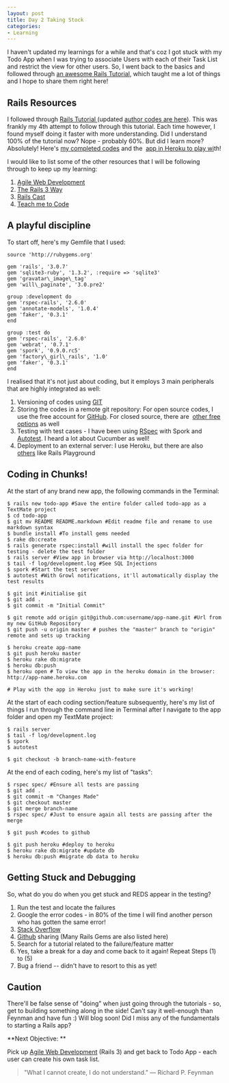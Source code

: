 ```yaml
---
layout: post
title: Day 2 Taking Stock
categories:
- Learning
---
```


I haven't updated my learnings for a while and that's coz I got stuck with my Todo App when I was trying to associate Users with each of their Task List and restrict the view for other users. So, I went back to the basics and followed through [an awesome Rails Tutorial](http://ruby.railstutorial.org/ruby-on-rails-tutorial-book), which taught me a lot of things and I hope to share them right here!

## Rails Resources

I followed through [Rails Tutorial ](http://ruby.railstutorial.org/ruby-on-rails-tutorial-book)(updated [author codes are here](https://github.com/railstutorial/sample_app)). This was frankly my 4th attempt to follow through this tutorial. Each time however, I found myself doing it faster with more understanding. Did I understand 100% of the tutorial now? Nope - probably 60%. But did I learn more? Absolutely! Here's [my completed codes](https://github.com/sayanee/Sample_app) and the  [app in Heroku to play wi](http://tweeet.heroku.com/)th!

I would like to list some of the other resources that I will be following through to keep up my learning:

1. [Agile Web Development](http://pragprog.com/titles/rails3/agile-web-development-with-rails)
1. [The Rails 3 Way](http://tr3w.com/)
1. [Rails Cast](http://railscasts.com/)
1. [Teach me to Code](http://teachmetocode.com/screencasts/)

## A playful discipline

To start off, here's my Gemfile that I used:

```
source 'http://rubygems.org'

gem 'rails', '3.0.7'
gem 'sqlite3-ruby', '1.3.2', :require => 'sqlite3'
gem 'gravatar\_image\_tag'
gem 'will\_paginate', '3.0.pre2'

group :development do
gem 'rspec-rails', '2.6.0'
gem 'annotate-models', '1.0.4'
gem 'faker', '0.3.1'
end

group :test do
gem 'rspec-rails', '2.6.0'
gem 'webrat', '0.7.1'
gem 'spork', '0.9.0.rc5'
gem 'factory\_girl\_rails', '1.0'
gem 'faker', '0.3.1'
end
```

I realised that it's not just about coding, but it employs 3 main peripherals that are highly integrated as well:

1. Versioning of codes using [GIT](http://git-scm.com/)
1. Storing the codes in a remote git repository: For open source codes, I use the free account for [GitHub](https://github.com/). For closed source, there are  [other free options](https://git.wiki.kernel.org/index.php/GitHosting) as well
1. Testing with test cases - I have been using [RSpec](https://github.com/rspec/rspec-rails) with Spork and [Autotest](http://www.tfreek.com/2011/03/07/rails-3-rspec-autotest/). I heard a lot about Cucumber as well!
1. Deployment to an external server: I use Heroku, but there are also [others](http://rubyonrailshosts.com/) like Rails Playground


## Coding in Chunks!

At the start of any brand new app, the following commands in the Terminal:

```
$ rails new todo-app #Save the entire folder called todo-app as a TextMate project
$ cd todo-app
$ git mv README README.markdown #Edit readme file and rename to use markdown syntax
$ bundle install #To install gems needed
$ rake db:create
$ rails generate rspec:install #will install the spec folder for testing - delete the test folder
$ rails server #View app in browser via http://localhost:3000
$ tail -f log/development.log #See SQL Injections
$ spork #Start the test server
$ autotest #With Growl notifications, it'll automatically display the test results

$ git init #initialise git
$ git add .
$ git commit -m "Initial Commit"

$ git remote add origin git@github.com:username/app-name.git #Url from my new GitHub Repository
$ git push -u origin master # pushes the "master" branch to "origin" remote and sets up tracking

$ heroku create app-name
$ git push heroku master
$ heroku rake db:migrate
$ heroku db:push
$ heroku open # To view the app in the heroku domain in the browser: http://app-name.heroku.com

# Play with the app in Heroku just to make sure it's working!
```

At the start of each coding section/feature subsequently, here's my list of things I run through the command line in Terminal after I navigate to the app folder and open my TextMate project:

```
$ rails server
$ tail -f log/development.log
$ spork
$ autotest

$ git checkout -b branch-name-with-feature
```

At the end of each coding, here's my list of "tasks":

```
$ rspec spec/ #Ensure all tests are passing
$ git add .
$ git commit -m "Changes Made"
$ git checkout master
$ git merge branch-name
$ rspec spec/ #Just to ensure again all tests are passing after the merge

$ git push #codes to github

$ git push heroku #deploy to heroku
$ heroku rake db:migrate #update db
$ heroku db:push #migrate db data to heroku
```

## Getting Stuck and Debugging

So, what do you do when you get stuck and REDS appear in the testing?

1. Run the test and locate the failures
1. Google the error codes - in 80% of the time I will find another person who has gotten the same error!
1. [Stack Overflow](http://stackoverflow.com/questions/tagged/ruby-on-rails)
1. [Github](https://github.com/explore) sharing (Many Rails Gems are also listed here)
1. Search for a tutorial related to the failure/feature matter
1. Yes, take a break for a day and come back to it again! Repeat Steps (1) to (5)
1. Bug a friend -- didn't have to resort to this as yet!

## Caution

There'll be false sense of "doing" when just going through the tutorials - so, get to building something along in the side! Can't say it well-enough than Feynman and have fun :) Will blog soon! Did I miss any of the fundamentals to starting a Rails app?

**Next Objective: **

Pick up [Agile Web Development](http://pragprog.com/titles/rails3/agile-web-development-with-rails) (Rails 3) and get back to Todo App - each user can create his own task list.

> "What I cannot create, I do not understand." — Richard P. Feynman
